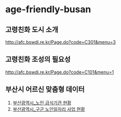 # age-friendly-busan

## 고령친화 도시 소개
http://afc.bswdi.re.kr/Page.do?code=C301&menu=3

## 고령친화 조성의 필요성
http://afc.bswdi.re.kr/Page.do?code=C101&menu=1

## 부산시 어르신 맞춤형 데이터
1. [부산광역시_노인 급식기관 현황](http://data.busan.go.kr/dataSet/detail.nm?contentId=10&publicdatapk=3076438)
2. [부산광역시_구군 노인일자리 사업 현황](http://data.busan.go.kr/dataSet/detail.nm?contentId=10&publicdatapk=15034025)

